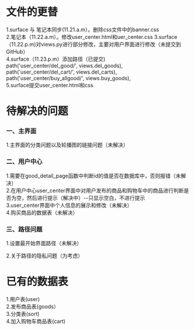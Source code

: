 # 文件的更替
1.surface 与 笔记本同步(11.21.a.m）。删除css文件中的banner.css <br>
2.笔记本（11.22.a.m）。修改user_center.html和uer_center.css
3.surface（11.22.p.m)对views.py进行部分修改，主要对用户界面进行修改（未提交到GitHub）<br>
4.surface（11.23.p.m）添加路径（已提交)    
    path('user_center/del_good/', views.del_goods),<br>
    path('user_center/del_cart/', views.del_carts),<br>
    path('user_center/buy_allgood/', views.buy_goods),<br>
5.surface提交user_center.html和css <br>

# 待解决的问题

### 一、主界面
1.主界面的分类问题以及轮播图的链接问题（未解决）<br>

### 二、用户中心
1.需要在good_detail_page函数中判断id的值是否在数据库中，否则报错（未解决）<br>
2.在用户中心user_center界面中对用户发布的商品和购物车中的商品进行判断是否为空，然后进行提示（解决中）--只显示空白，不进行提示<br>
3.user_center界面中个人信息的展示和修改（未解决）<br>
4.购买商品的数据表（未解决）<br>

### 三、路径问题
1.设置最开始界面路径（未解决）

2.关于路径的隐私问题（为考虑）  


# 已有的数据表
1.用户表(user)<br>
2.发布商品表(goods）<br>
3.分类表(sort)<br>
4.加入购物车商品表(cart)<br>
